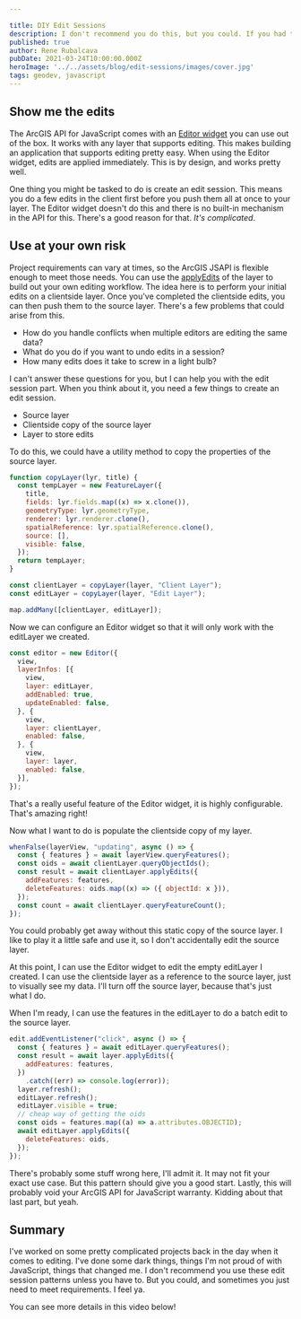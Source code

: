 ```yaml
---

title: DIY Edit Sessions
description: I don't recommend you do this, but you could. If you had to. But maybe don't.
published: true
author: Rene Rubalcava
pubDate: 2021-03-24T10:00:00.000Z
heroImage: '../../assets/blog/edit-sessions/images/cover.jpg'
tags: geodev, javascript
---
```


## Show me the edits

The ArcGIS API for JavaScript comes with an
[Editor widget](https://developers.arcgis.com/javascript/latest/api-reference/esri-widgets-Editor.html)
you can use out of the box. It works with any layer that supports editing. This
makes building an application that supports editing pretty easy. When using the
Editor widget, edits are applied immediately. This is by design, and works
pretty well.

One thing you might be tasked to do is create an edit session. This means you do
a few edits in the client first before you push them all at once to your layer.
The Editor widget doesn't do this and there is no built-in mechanism in the API
for this. There's a good reason for that. _It's complicated_.

## Use at your own risk

Project requirements can vary at times, so the ArcGIS JSAPI is flexible enough
to meet those needs. You can use the
[applyEdits](https://developers.arcgis.com/javascript/latest/api-reference/esri-layers-FeatureLayer.html)
of the layer to build out your own editing workflow. The idea here is to perform
your initial edits on a clientside layer. Once you've completed the clientside
edits, you can then push them to the source layer. There's a few problems that
could arise from this.

- How do you handle conflicts when multiple editors are editing the same data?
- What do you do if you want to undo edits in a session?
- How many edits does it take to screw in a light bulb?

I can't answer these questions for you, but I can help you with the edit session
part. When you think about it, you need a few things to create an edit session.

- Source layer
- Clientside copy of the source layer
- Layer to store edits

To do this, we could have a utility method to copy the properties of the source
layer.

```js
function copyLayer(lyr, title) {
  const tempLayer = new FeatureLayer({
    title,
    fields: lyr.fields.map((x) => x.clone()),
    geometryType: lyr.geometryType,
    renderer: lyr.renderer.clone(),
    spatialReference: lyr.spatialReference.clone(),
    source: [],
    visible: false,
  });
  return tempLayer;
}

const clientLayer = copyLayer(layer, "Client Layer");
const editLayer = copyLayer(layer, "Edit Layer");

map.addMany([clientLayer, editLayer]);
```

Now we can configure an Editor widget so that it will only work with the
editLayer we created.

```js
const editor = new Editor({
  view,
  layerInfos: [{
    view,
    layer: editLayer,
    addEnabled: true,
    updateEnabled: false,
  }, {
    view,
    layer: clientLayer,
    enabled: false,
  }, {
    view,
    layer: layer,
    enabled: false,
  }],
});
```

That's a really useful feature of the Editor widget, it is highly configurable.
That's amazing right!

Now what I want to do is populate the clientside copy of my layer.

```js
whenFalse(layerView, "updating", async () => {
  const { features } = await layerView.queryFeatures();
  const oids = await clientLayer.queryObjectIds();
  const result = await clientLayer.applyEdits({
    addFeatures: features,
    deleteFeatures: oids.map((x) => ({ objectId: x })),
  });
  const count = await clientLayer.queryFeatureCount();
});
```

You could probably get away without this static copy of the source layer. I like
to play it a little safe and use it, so I don't accidentally edit the source
layer.

At this point, I can use the Editor widget to edit the empty editLayer I
created. I can use the clientside layer as a reference to the source layer, just
to visually see my data. I'll turn off the source layer, because that's just
what I do.

When I'm ready, I can use the features in the editLayer to do a batch edit to
the source layer.

```js
edit.addEventListener("click", async () => {
  const { features } = await editLayer.queryFeatures();
  const result = await layer.applyEdits({
    addFeatures: features,
  })
    .catch((err) => console.log(error));
  layer.refresh();
  editLayer.refresh();
  editLayer.visible = true;
  // cheap way of getting the oids
  const oids = features.map((a) => a.attributes.OBJECTID);
  await editLayer.applyEdits({
    deleteFeatures: oids,
  });
});
```

There's probably some stuff wrong here, I'll admit it. It may not fit your exact
use case. But this pattern should give you a good start. Lastly, this will
probably void your ArcGIS API for JavaScript warranty. Kidding about that last
part, but yeah.

## Summary

I've worked on some pretty complicated projects back in the day when it comes to
editing. I've done some dark things, things I'm not proud of with JavaScript,
things that changed me. I don't recommend you use these edit session patterns
unless you have to. But you could, and sometimes you just need to meet
requirements. I feel ya.

You can see more details in this video below!

<lite-youtube videoid="C7B7DSHnRVc"></lite-youtube>
